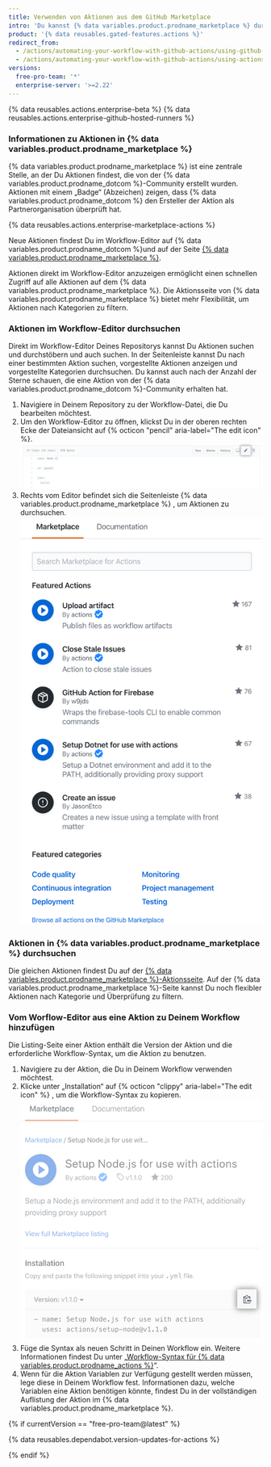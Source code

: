 ```yaml
---
title: Verwenden von Aktionen aus dem GitHub Marketplace
intro: 'Du kannst {% data variables.product.prodname_marketplace %} durchgehen und darin nach Aktionen suchen, um sie in Deinen Workflows zu verwenden.'
product: '{% data reusables.gated-features.actions %}'
redirect_from:
  - /actions/automating-your-workflow-with-github-actions/using-github-marketplace-actions
  - /actions/automating-your-workflow-with-github-actions/using-actions-from-github-marketplace-in-your-workflow
versions:
  free-pro-team: '*'
  enterprise-server: '>=2.22'
---
```


{% data reusables.actions.enterprise-beta %}
{% data reusables.actions.enterprise-github-hosted-runners %}

### Informationen zu Aktionen in {% data variables.product.prodname_marketplace %}

{% data variables.product.prodname_marketplace %} ist eine zentrale Stelle, an der Du Aktionen findest, die von der {% data variables.product.prodname_dotcom %}-Community erstellt wurden.  Aktionen mit einem „Badge“ (Abzeichen) zeigen, dass {% data variables.product.prodname_dotcom %} den Ersteller der Aktion als Partnerorganisation überprüft hat.

{% data reusables.actions.enterprise-marketplace-actions %}

Neue Aktionen findest Du im Workflow-Editor auf {% data variables.product.prodname_dotcom %}und auf der Seite [{% data variables.product.prodname_marketplace %}](https://github.com/marketplace/actions/).

Aktionen direkt im Workflow-Editor anzuzeigen ermöglicht einen schnellen Zugriff auf alle Aktionen auf dem {% data variables.product.prodname_marketplace %}. Die Aktionsseite von {% data variables.product.prodname_marketplace %} bietet mehr Flexibilität, um Aktionen nach Kategorien zu filtern.

### Aktionen im Workflow-Editor durchsuchen

Direkt im Workflow-Editor Deines Repositorys kannst Du Aktionen suchen und durchstöbern und auch suchen. In der Seitenleiste kannst Du nach einer bestimmten Aktion suchen, vorgestellte Aktionen anzeigen und vorgestellte Kategorien durchsuchen. Du kannst auch nach der Anzahl der Sterne schauen, die eine Aktion von der {% data variables.product.prodname_dotcom %}-Community erhalten hat.

1. Navigiere in Deinem Repository zu der Workflow-Datei, die Du bearbeiten möchtest.
1. Um den Workflow-Editor zu öffnen, klickst Du in der oberen rechten Ecke der Dateiansicht auf {% octicon "pencil" aria-label="The edit icon" %}. ![Schaltfläche zum Editieren der Workflow-Datei](/assets/images/help/repository/actions-edit-workflow-file.png)
1. Rechts vom Editor befindet sich die Seitenleiste {% data variables.product.prodname_marketplace %} , um Aktionen zu durchsuchen. ![Seitenleiste für den Marktplatz-Workflow](/assets/images/help/repository/actions-marketplace-sidebar.png)

### Aktionen in {% data variables.product.prodname_marketplace %} durchsuchen

Die gleichen Aktionen findest Du auf der [{% data variables.product.prodname_marketplace %}-Aktionsseite](https://github.com/marketplace/actions/). Auf der {% data variables.product.prodname_marketplace %}-Seite kannst Du noch flexibler Aktionen nach Kategorie und Überprüfung zu filtern.

### Vom Worflow-Editor aus eine Aktion zu Deinem Workflow hinzufügen

Die Listing-Seite einer Aktion enthält die Version der Aktion und die erforderliche Workflow-Syntax, um die Aktion zu benutzen.

1. Navigiere zu der Aktion, die Du in Deinem Workflow verwenden möchtest.
1. Klicke unter „Installation“ auf {% octicon "clippy" aria-label="The edit icon" %} , um die Workflow-Syntax zu kopieren. ![Aktionsliste anzeigen](/assets/images/help/repository/actions-sidebar-detailed-view.png)
1. Füge die Syntax als neuen Schritt in Deinen Workflow ein. Weitere Informationen findest Du unter „[Workflow-Syntax für {% data variables.product.prodname_actions %}](/actions/automating-your-workflow-with-github-actions/workflow-syntax-for-github-actions#jobsjob_idsteps)“.
1. Wenn für die Aktion Variablen zur Verfügung gestellt werden müssen, lege diese in Deinem Workflow fest. Informationen dazu, welche Variablen eine Aktion benötigen könnte, findest Du in der vollständigen Auflistung der Aktion im {% data variables.product.prodname_marketplace %}.

{% if currentVersion == "free-pro-team@latest" %}

{% data reusables.dependabot.version-updates-for-actions %}

{% endif %}

